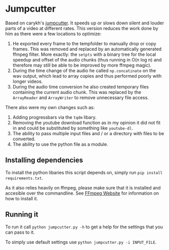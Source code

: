 # Jumpcutter
Based on carykh's [jumpcutter](https://github.com/carykh/jumpcutter). It speeds up or slows down silent and louder parts of a video at different rates.
This version reduces the work done by him as there were a few locations to optimize:
1) He exported every frame to the tempfolder to manually drop or copy frames. This was removed and replaced by an automatically generated ffmpeg filter. More exactly: the `setpts` with a binary tree for the local speedup and offset of the audio chunks (thus running in O(n log n) and therefore may still be able to be improved by more ffmpeg magic).
2) During the time change of the audio he called `np.concatinate` on the wav output, which lead to array copies and thus performed poorly with longer videos. 
3) During the audio time conversion he also created temporary files containing the current audio chunk. This was replaced by the `ArrayReader` and `ArrayWriter` to remove unnecessary file access.

There also were my own changes such as:
1) Adding progressbars via the `tqdm` libary.
2) Removing the youtube download function as in my opinion it did not fit in and could be substituted by something like `youtube-dl`.
3) The ability to pass multiple input files and / or a directory with files to be converted.
4) The ability to use the python file as a module.

## Installing dependencies
To install the python libaries this script depends on, simply run `pip install requirements.txt`.

As it also relies heavily on ffmpeg, please make sure that it is installed and accesible over the commandline. 
See [FFmpeg Website](ffmpeg.org) for information on how to install it.

## Running it
To run it call `python jumpcutter.py -h` to get a help for the settings that you can pass to it.

To simply use default settings use `python jumpcutter.py -i INPUT_FILE`.
